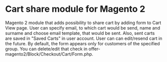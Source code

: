 # Cart share module for Magento 2 
Magento 2 module that adds possibility to share cart by adding form to Cart View page. User can specify email, to which cart would be send, name and surname and choose email template,
that would be sent.
Also, sent carts are saved in "Saved Carts" in user account. User can can edit/resend cart in the future. By default, the form appears only for customers of the specified group.
You can delete/edit that check in offer-magento2/Block/Checkout/Cart/Form.php.
